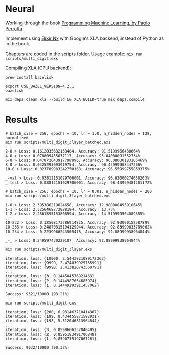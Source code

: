 # Neural

Working through the book [Programming Machine Learning, by Paolo Perrotta](https://pragprog.com/titles/pplearn/programming-machine-learning/)

Implement using [Elixir Nx](https://github.com/elixir-nx/nx) with Google's XLA backend, instead of Python as in the book.

Chapters are coded in the scripts folder.
Usage example: `mix run scripts/multi_digit.exs`

Compiling XLA (CPU backend):

```
brew install bazelisk

export USE_BAZEL_VERSION=4.2.1
bazelisk

mix deps.clean xla --build && XLA_BUILD=true mix deps.compile
```


# Results

```
# batch_size = 256, epochs = 10, lr = 1.0, n_hidden_nodes = 128, normalized
mix run scripts/multi_digit_3layer_batched.exs

2-0 > Loss: 0.1612035632133484, Accuracy: 91.5199966430664%
4-0 > Loss: 0.078809455037117, Accuracy: 95.04000091552734%
6-0 > Loss: 0.047872643917798996, Accuracy: 96.08000183105469%
8-0 > Loss: 0.0325293093919754, Accuracy: 96.45999908447266%
10-0 > Loss: 0.023789983242750168, Accuracy: 96.55999755859375%

_-val > Loss: 0.03812151029706001, Accuracy: 96.62000274658203%
_-test > Loss: 0.03812151029706001, Accuracy: 98.43999481201172%
```

```
# batch_size = 256, epochs = 10, lr = 0.01, n_hidden_nodes = 200
mix run scripts/multi_digit_3layer_batched.exs

1-0 > Loss: 2.395386219024658, Accuracy: 12.980000495910645%
1-1 > Loss: 2.3256468772888184, Accuracy: 13.75%
1-2 > Loss: 2.2861595153808594, Accuracy: 14.519999504089355%
...
10-232 > Loss: 0.12508173286914825, Accuracy: 92.9000015258789%
10-233 > Loss: 0.24870315194129944, Accuracy: 92.83999633789062%
10-234 > Loss: 0.2239966243505478, Accuracy: 92.88999938964844%

_-_ > Loss: 0.249597430229187, Accuracy: 92.88999938964844%
```


```
mix run scripts/multi_digit_3layer.exs

iteration, loss: {10000, 2.5443921089172363}
iteration, loss: {9999, 2.474839925765991}
iteration, loss: {9998, 2.413820743560791}
...
iteration, loss: {3, 0.144504576921463}
iteration, loss: {2, 0.1444987654685974}
iteration, loss: {1, 0.14449293911457062}

Success: 9321/10000 (93.21%)
```

```
mix run scripts/multi_digit.exs

iteration, loss: {200, 6.931463718414307}
iteration, loss: {199, 8.434455871582031}
iteration, loss: {198, 5.512046813964844}
...
iteration, loss: {3, 0.8599666357040405}
iteration, loss: {2, 0.8595183491706848}
iteration, loss: {1, 0.8590735197067261}

Success: 9032/10000 (90.32%)
